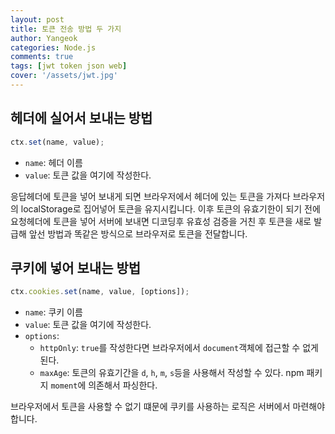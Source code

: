 ```yaml
---
layout: post
title: 토큰 전송 방법 두 가지
author: Yangeok
categories: Node.js
comments: true
tags: [jwt token json web]
cover: '/assets/jwt.jpg'
---
```


## 헤더에 실어서 보내는 방법

```js
ctx.set(name, value);
```

- `name`: 헤더 이름
- `value`: 토큰 값을 여기에 작성한다.

응답헤더에 토큰을 넣어 보내게 되면 브라우저에서 헤더에 있는 토큰을 가져다 브라우저의 localStorage로 집어넣어 토큰을 유지시킵니다. 이후 토큰의 유효기한이 되기 전에 요청헤더에 토큰을 넣어 서버에 보내면 디코딩후 유효성 검증을 거친 후 토큰을 새로 발급해 앞선 방법과 똑같은 방식으로 브라우저로 토큰을 전달합니다.

## 쿠키에 넣어 보내는 방법

```js
ctx.cookies.set(name, value, [options]);
```

- `name`: 쿠키 이름
- `value`: 토큰 값을 여기에 작성한다.
- `options`:
  - `httpOnly`: `true`를 작성한다면 브라우저에서 `document`객체에 접근할 수 없게 된다.
  - `maxAge`: 토큰의 유효기간을 `d`, `h`, `m`, `s`등을 사용해서 작성할 수 있다. npm 패키지 `moment`에 의존해서 파싱한다.

브라우저에서 토큰을 사용할 수 없기 떄문에 쿠키를 사용하는 로직은 서버에서 마련해야 합니다.
